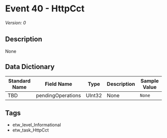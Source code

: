 # Event 40 - HttpCct
###### Version: 0

## Description
None

## Data Dictionary
|Standard Name|Field Name|Type|Description|Sample Value|
|---|---|---|---|---|
|TBD|pendingOperations|UInt32|None|`None`|

## Tags
* etw_level_Informational
* etw_task_HttpCct